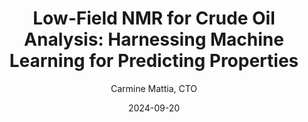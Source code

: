 ---
layout: article
permalink: /blog/ml-for-crude-oil/
title: "Low-Field NMR for Crude Oil Analysis: Harnessing Machine Learning for Predicting Properties"
date: "2024-09-20"
image: "img/blog/ml-for-crude.webp"
markdown_content: |

    In the oil industry, understanding the properties of crude oil is essential for refining, quality control, and maximizing production efficiency. Traditionally, this has involved complex and time-consuming laboratory methods. However, recent advancements in low-field Nuclear Magnetic Resonance (NMR) spectroscopy, combined with Machine Learning, offer a fast, non-destructive, and cost-effective alternative for analyzing crude oil. At our company, we leverage this innovative approach to predict a wide range of physical and chemical properties, including the critical distillation yields, transforming how crude oil characterization is performed.

    ## The Role of Low-Field NMR in Crude Oil Analysis

    Low-field NMR spectroscopy measures the magnetic properties of atomic nuclei, providing information about the molecular environment in crude oil. Unlike high-field NMR instruments, which are used for detailed molecular structure analysis, low-field NMR is simpler, more affordable, and ideal for routine analysis. It provides a rich dataset that reflects the chemical composition and physical characteristics of crude oil.

    ### Why We Use Low-Field NMR

    - **Rapid Analysis**: Our low-field NMR systems provide quick insights into the composition of crude oil.
    - **Cost-Effective**: These systems are more accessible and easier to maintain compared to high-field NMR spectrometers.
    - **Non-Destructive**: The oil samples remain intact after analysis, allowing further testing if needed.

    ## How We Predict Crude Oil Properties Using NMR and Machine Learning

    Low-field NMR spectra contain complex information about the molecular dynamics of crude oil. By applying our expertise in Machine Learning, we correlate these spectral patterns with various key properties relevant to refining and processing. Our models, trained on extensive NMR datasets, allow us to make accurate predictions about new crude oil samples.

    ### Key Properties We Predict Using Low-Field NMR and Machine Learning

    1. **Viscosity**: Viscosity is a crucial factor in processing and transporting crude oil. We utilize low-field NMR data to develop models that predict viscosity accurately. This enables us to classify crude oil types quickly and determine the best processing methods, significantly streamlining our operations.

    2. **Density**: Density is another key property influencing refining strategies. Through NMR analysis, we predict the density of crude oils rapidly and reliably, reducing the need for traditional, time-consuming laboratory methods.

    3. **Hydrocarbon Group Analysis**: We use NMR data to classify crude oil based on its hydrocarbon content, including aromatics, paraffins, and naphthenes. By processing the NMR spectra with Machine Learning algorithms, we determine the proportions of these groups, providing critical information that guides refining and cracking processes for optimal product yields.

    4. **Aromatic and Aliphatic Content**: NMR is sensitive to different hydrogen environments, allowing us to estimate the content of aromatic and aliphatic hydrocarbons in crude oil. This insight informs decisions about the quality and behavior of the oil during refining.

    5. **Asphaltene Content**: Asphaltenes pose operational challenges during refining, such as clogging and residue formation. By utilizing low-field NMR and Machine Learning, we estimate the asphaltene content in crude oils, helping us anticipate potential processing issues and take early action to mitigate them.

    6. **Distillation Yields**: One of the most valuable applications of our technology is predicting distillation yields—the proportions of gasoline, diesel, kerosene, and other products obtained from refining. Traditional methods like True Boiling Point (TBP) analysis are labor-intensive and require large sample volumes. In contrast, our low-field NMR systems, combined with advanced Machine Learning models, enable us to predict the distillation behavior of crude oils rapidly. This allows us to optimize processing conditions and blend stocks efficiently, maximizing product yields and refining profitability.

    7. **And Many More**: The versatility of low-field NMR combined with Machine Learning allows us to predict numerous other properties, such as sulfur content, pour point, flash point, and cetane number. By developing specialized models, we continue to expand the range of properties we can predict, providing comprehensive crude oil characterization.

    ### How Our Technology is Making an Impact

    Through our expertise in low-field NMR and Machine Learning, we have successfully deployed predictive models that offer rapid and accurate analysis of crude oil properties. Here’s how our technology is making a difference:

    - **Viscosity and Density Prediction**: In our work with a major refinery, we utilized low-field NMR measurements to predict the viscosity and density of various crude oil samples. By training our Machine Learning models on a diverse dataset of NMR spectra, we provided fast and reliable property predictions. This allowed the refinery to adjust processing conditions in real-time, avoiding lengthy laboratory testing and enhancing operational efficiency.

    - **Hydrocarbon Group Analysis**: Our NMR-based hydrocarbon group analysis helps classify crude oils into different groups such as aromatics, paraffins, and naphthenes. This classification informs our refining strategies, enabling us to adjust distillation and cracking processes to maximize the yields of desired products. By implementing this analysis, we offer a competitive edge in refining operations.

    - **Asphaltene Content Estimation**: To address refining challenges posed by asphaltenes, we have developed a robust NMR-based model for estimating asphaltene content in crude oils. This early prediction allows us to identify crude oils that might present refining issues, enabling preemptive measures to ensure smoother processing and reduce downtime.

    - **Predicting Distillation Yields**: One of our most significant achievements is using low-field NMR to predict the distillation yields of crude oil. By analyzing the spectral data, our Machine Learning models estimate the yields of various fractions, such as gasoline, diesel, and jet fuel. This prediction informs our blending decisions and process adjustments, ensuring that we optimize the refining process for maximum profitability. By integrating this technology into our workflow, we have streamlined crude oil evaluation and increased the efficiency of our operations.

    ## The Future of Low-Field NMR and Machine Learning in Crude Oil Analysis

    The combination of low-field NMR and Machine Learning is transforming crude oil analysis. Our rapid, non-destructive approach allows for a broad range of property predictions that streamline refining operations and enhance resource management. As we continue to advance this technology, we expect even greater precision and utility in predicting crude oil characteristics, from viscosity to distillation yields.

    By embracing low-field NMR and Machine Learning, we are not only improving our operational efficiency but also setting new standards for crude oil analysis in the industry."

author: "Carmine Mattia, CTO"  
excerpt: "In the oil industry, understanding the properties of crude oil is essential for refining, quality control, and maximizing production efficiency. Traditionally, this has involved complex and time-consuming laboratory methods. However, recent advancements in low-field Nuclear Magnetic Resonance (NMR) spectroscopy, combined with machine "
---